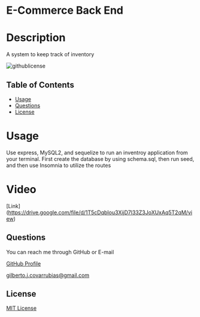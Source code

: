 # E-Commerce Back End

# Description
A system to keep track of inventory

![githublicense](https://shields.io/badge/license-MIT-blue.svg)

## Table of Contents
- [Usage](#usage)
- [Questions](#questions)
- [License](#license)

# Usage
Use express, MySQL2, and sequelize to run an inventroy application from your terminal. First create the database by using schema.sql, then run seed, and then use Insomnia to utilize the routes

# Video
[Link] (https://drive.google.com/file/d/1T5cDqbIou3XijD7l33Z3JoXUxAq5T2qM/view)

## Questions
You can reach me through GitHub or E-mail

[GitHub Profile](https://www.github.com/perfect-perfect/)

gilberto.j.covarrubias@gmail.com
    
## License
[MIT License](https://choosealicense.com/licenses/mit/)